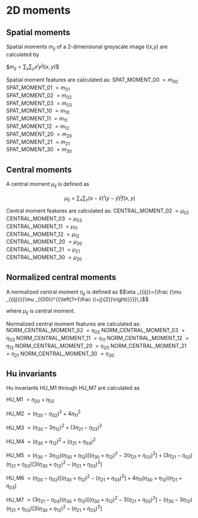 # 2D moments

## Spatial moments

Spatial moments $m_{ij}$ of a 2-dimensional greyscale image  I(x,y) are calculated by

$$m_{{ij}}=\sum _{x}\sum _{y}x^{i}y^{j}I(x,y)\$$

Spatial moment features are calculated as:
SPAT_MOMENT_00 $=m_{00}$    
SPAT_MOMENT_01 $=m_{01}$    
SPAT_MOMENT_02 $=m_{02}$    
SPAT_MOMENT_03 $=m_{03}$    
SPAT_MOMENT_10 $=m_{10}$    
SPAT_MOMENT_11 $=m_{11}$    
SPAT_MOMENT_12 $=m_{12}$    
SPAT_MOMENT_20 $=m_{20}$    
SPAT_MOMENT_21 $=m_{21}$    
SPAT_MOMENT_30 $=m_{30}$    

## <a name="#cetralmoments">Central moments</a>

A central moment $\mu_{ij}$ is defined as 

$$\mu _{{ij}}=\sum _{{x}}\sum _{{y}}(x-{\bar  {x}})^{i}(y-{\bar  {y}})^{j}f(x,y)$$

Central moment features are calculated as:
CENTRAL_MOMENT_02 $=\mu_{02}$   
CENTRAL_MOMENT_03 $=\mu_{03}$   
CENTRAL_MOMENT_11 $=\mu_{11}$   
CENTRAL_MOMENT_12 $=\mu_{12}$   
CENTRAL_MOMENT_20 $=\mu_{20}$   
CENTRAL_MOMENT_21 $=\mu_{21}$   
CENTRAL_MOMENT_30 $=\mu_{20}$   

## Normalized central moments

A normalized central moment $\eta _{ij}$ is defined as 
$$\eta _{{ij}}={\frac  {\mu _{{ij}}}{\mu _{{00}}^{{\left(1+{\frac  {i+j}{2}}\right)}}}}\,\$$

where $\mu _{{ij}}$ is central moment.

Normalized central moment features are calculated as:
NORM_CENTRAL_MOMENT_02 $=\eta _{{02}}$
NORM_CENTRAL_MOMENT_03 $=\eta _{{03}}$
NORM_CENTRAL_MOMENT_11 $=\eta _{{11}}$
NORM_CENTRAL_MOMENT_12 $=\eta _{{12}}$
NORM_CENTRAL_MOMENT_20 $=\eta _{{20}}$
NORM_CENTRAL_MOMENT_21 $=\eta _{{21}}$
NORM_CENTRAL_MOMENT_30 $=\eta _{{30}}$

## Hu invariants
Hu invariants HU_M1 through HU_M7 are calculated as

HU_M1 $=\eta _{{20}}+\eta _{{02}}$

HU_M2 $=(\eta _{{20}}-\eta _{{02}})^{2}+4\eta _{{11}}^{2}$

HU_M3 $=(\eta _{{30}}-3\eta _{{12}})^{2}+(3\eta _{{21}}-\eta _{{03}})^{2}$

HU_M4 $=(\eta _{{30}}+\eta _{{12}})^{2}+(\eta _{{21}}+\eta _{{03}})^{2}$

HU_M5 $=(\eta _{{30}}-3\eta _{{12}})(\eta _{{30}}+\eta _{{12}})[(\eta _{{30}}+\eta _{{12}})^{2}-3(\eta _{{21}}+\eta _{{03}})^{2}]+(3\eta _{{21}}-\eta _{{03}})(\eta _{{21}}+\eta _{{03}})[3(\eta _{{30}}+\eta _{{12}})^{2}-(\eta _{{21}}+\eta _{{03}})^{2}]$

HU_M6 $=(\eta _{{20}}-\eta _{{02}})[(\eta _{{30}}+\eta _{{12}})^{2}-(\eta _{{21}}+\eta _{{03}})^{2}]+4\eta _{{11}}(\eta _{{30}}+\eta _{{12}})(\eta _{{21}}+\eta _{{03}})$

HU_M7 $=(3\eta _{{21}}-\eta _{{03}})(\eta _{{30}}+\eta _{{12}})[(\eta _{{30}}+\eta _{{12}})^{2}-3(\eta _{{21}}+\eta _{{03}})^{2}]-(\eta _{{30}}-3\eta _{{12}})(\eta _{{21}}+\eta _{{03}})[3(\eta _{{30}}+\eta _{{12}})^{2}-(\eta _{{21}}+\eta _{{03}})^{2}]$

